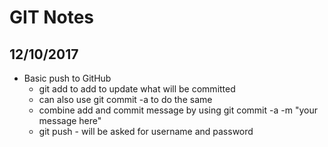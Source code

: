 # GIT Notes

## 12/10/2017

* Basic push to GitHub
    + git add to add <file> to update what will be committed
    + can also use git commit -a to do the same
    + combine add and commit message by using git commit -a -m "your message here"
    + git push - will be asked for username and password

